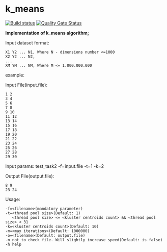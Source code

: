# k_means
[![Build status](https://ci.appveyor.com/api/projects/status/405uogcy90af30ex?svg=true)](https://ci.appveyor.com/project/Defvyb/k-means)
[![Quality Gate Status](https://sonarcloud.io/api/project_badges/measure?project=Defvyb_k_means&metric=alert_status)](https://sonarcloud.io/dashboard?id=Defvyb_k_means)


**Implementation of k_means algorithm;**

Input dataset format:

    X1 Y2 ... N1, Where N - dimensions number <=1000
    X2 Y2 ... N2,
    ...
    XM YM ... NM, Where M <= 1.000.000.000

example:

Input File(input.file):

    1 2
    3 4
    5 6
    7 8
    9 10
    11 12
    13 14
    15 16
    17 18
    19 20
    21 22
    23 24
    25 26
    27 28
    29 30
    
Input params:
test_task2 -f=input.file -t=1 -k=2

Output File(output.file):

    8 9
    23 24

Usage: 

    -f=<filename>(mandatory parameter)
    -t=<thread pool size>(Default: 1) 
       <thread pool size> <= <kluster centroids count> && <thread pool size> < 31 
    -k=<kluster centroids count>(Default: 10)
    -m=<max iterations>(Default: 1000000)
    -o=<filename>(Default: output.file)
    -n not to check file. Will slightly increase speed(Default: is false)
    -h help
    
<meta name="google-site-verification" content="fFi3pfqE3X7kJlCn6qfEIttaWN2aaru2LvV8GJtIBl8" />
